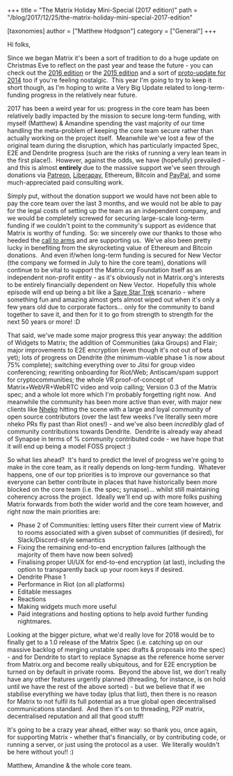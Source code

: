 +++
title = "The Matrix Holiday Mini-Special (2017 edition)"
path = "/blog/2017/12/25/the-matrix-holiday-mini-special-2017-edition"

[taxonomies]
author = ["Matthew Hodgson"]
category = ["General"]
+++

Hi folks,

Since we began Matrix it's been a sort of tradition to do a huge update on Christmas Eve to reflect on the past year and tease the future - you can check out the <a href="/blog/2016/12/26/the-matrix-holiday-special-2016-edition/">2016 edition</a> or the <a href="/blog/2015/12/25/the-matrix-holiday-special/">2015 edition</a> and a sort of <a href="/blog/2015/01/07/synapse-0-6-1-released-and-other-news/">proto-update for 2014</a> too if you're feeling nostalgic.  This year I'm going to try to keep it short though, as I'm hoping to write a Very Big Update related to long-term-funding progress in the relatively near future.

2017 has been a weird year for us: progress in the core team has been relatively badly impacted by the mission to secure long-term funding, with myself (Matthew) & Amandine spending the vast majority of our time handling the meta-problem of keeping the core team secure rather than actually working on the project itself.  Meanwhile we've lost a few of the original team during the disruption, which has particularly impacted Spec, E2E and Dendrite progress (such are the risks of running a very lean team in the first place!).  However, against the odds, we have (hopefully) prevailed - and this is almost <strong>entirely</strong> due to the massive support we've seen through donations via <a href="https://patreon.com/matrixdotorg">Patreon</a>, <a href="https://liberapay.com/matrixdotorg">Liberapay</a>, Ethereum, Bitcoin and <a href="https://paypal.me/matrixdotorg">PayPal</a>, and some much-appreciated paid consulting work.

Simply put, without the donation support we would have not been able to pay the core team over the last 3 months, and we would not be able to pay for the legal costs of setting up the team as an independent company, and we would be completely screwed for securing large-scale long-term funding if we couldn't point to the community's support as evidence that Matrix is worthy of funding.  So: we sincerely owe our thanks to those who heeded the <a href="/blog/2017/07/07/a-call-to-arms-supporting-matrix/">call to arms</a> and are supporting us.  We've also been pretty lucky in benefiting from the skyrocketing value of Ethereum and Bitcoin donations.  And even if/when long-term funding is secured for New Vector (the company we formed in July to hire the core team), donations will continue to be vital to support the Matrix.org Foundation itself as an independent non-profit entity - as it's obviously not in Matrix.org's interests to be entirely financially dependent on New Vector.  Hopefully this whole episode will end up being a bit like a <a href="http://www.startrek.com/article/john-trimbles-contribution-to-saving-star-trek">Save Star Trek</a> scenario - where something fun and amazing almost gets almost wiped out when it's only a few years old due to corporate factors... only for the community to band together to save it, and then for it to go from strength to strength for the next 50 years or more! :D

That said, we've made some major progress this year anyway: the addition of Widgets to Matrix; the addition of Communities (aka Groups) and Flair; major improvements to E2E encryption (even though it's not out of beta yet); lots of progress on Dendrite (the minimum-viable phase 1 is now about 75% complete); switching everything over to Jitsi for group video conferencing; rewriting onboarding for Riot/Web; Antiscam/spam support for cryptocommunities; the whole VR proof-of-concept of Matrix+WebVR+WebRTC video and voip calling; Version 0.3 of the Matrix spec; and a whole lot more which I'm probably forgetting right now.  And meanwhile the community has been more active than ever, with major new clients like <a href="https://github.com/mujx/nheko">Nheko</a> hitting the scene with a large and loyal community of open source contributors (over the last few weeks I've literally seen more nheko PRs fly past than Riot ones!) - and we've also been *incredibly* glad of community contributions towards Dendrite.  Dendrite is already way ahead of Synapse in terms of % community contributed code - we have hope that it will end up being a model FOSS project :)

So what lies ahead?  It's hard to predict the level of progress we're going to make in the core team, as it really depends on long-term funding.  Whatever happens, one of our top priorities is to improve our governance so that everyone can better contribute in places that have historically been more blocked on the core team (i.e. the spec; synapse)... whilst still maintaining coherency across the project.  Ideally we'll end up with more folks pushing Matrix forwards from both the wider world and the core team however, and right now the main priorities are:
<ul>
  <li>Phase 2 of Communities: letting users filter their current view of Matrix to rooms associated with a given subset of communities (if desired), for Slack/Discord-style semantics</li>
  <li>Fixing the remaining end-to-end encryption failures (although the majority of them have now been solved)</li>
  <li>Finalising proper UI/UX for end-to-end encryption (at last), including the option to transparently back up your room keys if desired.</li>
  <li>Dendrite Phase 1</li>
  <li>Performance in Riot (on all platforms)</li>
  <li>Editable messages</li>
  <li>Reactions</li>
  <li>Making widgets much more useful</li>
  <li>Paid integrations and hosting options to help avoid further funding nightmares.</li>
</ul>
Looking at the bigger picture, what we'd really love for 2018 would be to finally get to a 1.0 release of the Matrix Spec (i.e. catching up on our massive backlog of merging unstable spec drafts & proposals into the spec) - and for Dendrite to start to replace Synapse as the reference home server from Matrix.org and become really ubiquitous, and for E2E encryption be turned on by default in private rooms.  Beyond the above list, we don't really have any other features urgently planned (threading, for instance, is on hold until we have the rest of the above sorted) - but we believe that if we stabilise everything we have today (plus that list), then there is no reason for Matrix to not fulfil its full potential as a true global open decentralised communications standard.  And then it's on to threading, P2P matrix, decentralised reputation and all that good stuff!

It's going to be a crazy year ahead, either way: so thank you, once again, for supporting Matrix - whether that's financially, or by contributing code, or running a server, or just using the protocol as a user.  We literally wouldn't be here without you!! :)

Matthew, Amandine & the whole core team.
